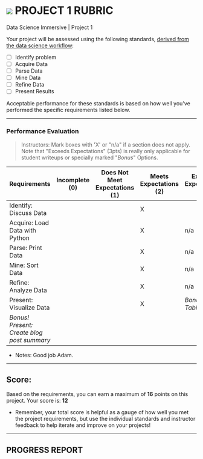# ![](https://ga-dash.s3.amazonaws.com/production/assets/logo-9f88ae6c9c3871690e33280fcf557f33.png) PROJECT 1 RUBRIC
Data Science Immersive | Project 1	 						

Your project will be assessed using the following standards, [derived from the data science workflow](../../../../resources/syllabus/DSI-workflow-v1.pdf):

- [ ] Identify problem
- [ ] Acquire Data
- [ ] Parse Data
- [ ] Mine Data
- [ ] Refine Data
- [ ] Present Results

Acceptable performance for these standards is based on how well you've performed the specific requirements listed below.

---

### Performance Evaluation
> Instructors: Mark boxes with 'X' or "n/a" if a section does not apply. Note that "Exceeds Expectations" (3pts) is really only applicable for student writeups or specially marked "*Bonus*" Options.

| Requirements | Incomplete (0) | Does Not Meet Expectations (1) | Meets Expectations (2) | Exceeds Expectations (3) |
|---|---|---|---|---|
| Identify: Discuss Data | | | X| |
| Acquire: Load Data with Python | | |X | n/a  |
| Parse: Print Data | | |X | n/a |
| Mine: Sort Data | | |X | n/a |
| Refine: Analyze Data | | |X | n/a |
| Present: Visualize Data | | |X | *Bonus: Use Tableau*  |
| *Bonus! Present: Create blog post summary* | | | | |

- Notes:
Good job Adam. 
---

## Score:
Based on the requirements, you can earn a maximum of  **16**  points on this project. Your score is: **12**

- Remember, your total score is helpful as a gauge of how well you met the project requirements, but use the individual standards and instructor feedback to help iterate and improve on your projects!

---

## PROGRESS REPORT
